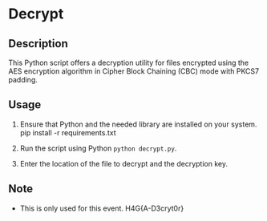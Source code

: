 # Decrypt

## Description

This Python script offers a decryption utility for files encrypted using the AES encryption algorithm in Cipher Block Chaining (CBC) mode with PKCS7 padding.

## Usage

1. Ensure that Python and the needed library are installed on your system.
pip install -r requirements.txt

2. Run the script using Python `python decrypt.py`.

3. Enter the location of the file to decrypt and the decryption key.

## Note

- This is only used for this event.
H4G{A-D3cryt0r}


